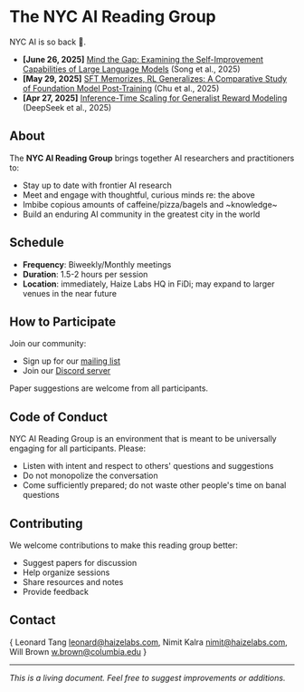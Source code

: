 # The NYC AI Reading Group

NYC AI is so back :rocket:.

* **[June 26, 2025]** [Mind the Gap: Examining the Self-Improvement Capabilities of Large Language Models](./6-26) (Song et al., 2025)
* **[May 29, 2025]** [SFT Memorizes, RL Generalizes: A Comparative Study of Foundation Model Post-Training](./5-29) (Chu et al., 2025)
* **[Apr 27, 2025]** [Inference-Time Scaling for Generalist Reward Modeling](./4-27) (DeepSeek et al., 2025)

## About

The **NYC AI Reading Group** brings together AI researchers and practitioners to:
- Stay up to date with frontier AI research
- Meet and engage with thoughtful, curious minds re: the above
- Imbibe copious amounts of caffeine/pizza/bagels and \~knowledge\~
- Build an enduring AI community in the greatest city in the world

## Schedule

- **Frequency**: Biweekly/Monthly meetings
- **Duration**: 1.5-2 hours per session
- **Location**: immediately, Haize Labs HQ in FiDi; may expand to larger venues in the near future

## How to Participate

Join our community:
   - Sign up for our [mailing list](https://atrui71w.paperform.co/)
   - Join our [Discord server](https://discord.gg/WKqpswnV)

Paper suggestions are welcome from all participants.

## Code of Conduct

NYC AI Reading Group is an environment that is meant to be universally engaging for all participants. Please:
- Listen with intent and respect to others' questions and suggestions
- Do not monopolize the conversation
- Come sufficiently prepared; do not waste other people's time on banal questions

## Contributing

We welcome contributions to make this reading group better:
- Suggest papers for discussion
- Help organize sessions
- Share resources and notes
- Provide feedback

## Contact

{ Leonard Tang <leonard@haizelabs.com>, Nimit Kalra <nimit@haizelabs.com>, Will Brown <w.brown@columbia.edu> }

---

*This is a living document. Feel free to suggest improvements or additions.*

